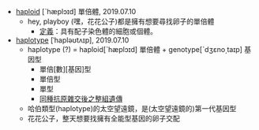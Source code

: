 - [haploid](https://tw.dictionary.search.yahoo.com/search?p=haploid) [ˋhæplɔɪd] 單倍體, 2019.07.10
  - hey, playboy (嘿，花花公子)都是擁有想要尋找卵子的單倍體
    - [定義](https://blog.xuite.net/roy.isbest/royisbest/6054546)：具有配子染色體的細胞或個體。
- [haplotype](https://tw.dictionary.search.yahoo.com/search?p=haplotype) [ˈhapləʊtʌɪp], 2019.07.10
  - haplotype (?) = haploid[ˋhæplɔɪd] 單倍體 + genotype[ˋdʒɛno͵taɪp] 基因型
    - 單倍[數][基因]型
    - 單倍型
    - 單型
    - [同種抗原雜交後之整組遺傳](http://terms.naer.edu.tw/detail/717193/)
  - 哈伯類型(haplotype)的太空望遠鏡，是(太空望遠鏡的)第一代基因型
  - 花花公子，整天想要找擁有全能型基因的卵子交配
